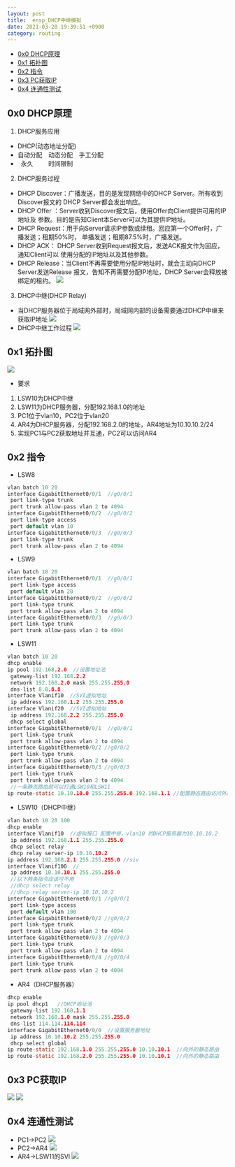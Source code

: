 ```yaml
---
layout: post
title:  ensp_DHCP中继模拟
date: 2021-03-28 19:39:51 +0900
category: routing
---
```


<!-- TOC -->

- [0x0 DHCP原理](#0x0-dhcp原理)
- [0x1 拓扑图](#0x1-拓扑图)
- [0x2 指令](#0x2-指令)
- [0x3 PC获取IP](#0x3-pc获取ip)
- [0x4 连通性测试](#0x4-连通性测试)

<!-- /TOC -->

## 0x0 DHCP原理
1. DHCP服务应用
- DHCP(动态地址分配)
- 自动分配&emsp;动态分配&emsp;手工分配
- &ensp;永久&ensp;&emsp;&emsp;时间限制&emsp;
2. DHCP服务过程
- DHCP Discover：广播发送，目的是发现网络中的DHCP Server。所有收到Discover报文的
DHCP Server都会发出响应。
- DHCP Offer ：Server收到Discover报文后，使用Offer向Client提供可用的IP地址及
参数。目的是告知Client本Server可以为其提供IP地址。
- DHCP Request：用于向Server请求IP参数或续租。回应第一个Offer时，广播发送；租期50%时，
单播发送；租期87.5%时，广播发送。
- DHCP ACK： DHCP Server收到Request报文后，发送ACK报文作为回应，通知Client可以
使用分配的IP地址以及其他参数。
- DHCP Release：当Client不再需要使用分配IP地址时，就会主动向DHCP Server发送Release
报文，告知不再需要分配IP地址，DHCP Server会释放被绑定的租约。
![](https://lcy2218.github.io/images/20210328-1.png)
3. DHCP中继(DHCP Relay)
- 当DHCP服务器位于局域网外部时，局域网内部的设备需要通过DHCP中继来获取IP地址
![](https://lcy2218.github.io/images/20210328-2.png)
- DHCP中继工作过程
![](https://lcy2218.github.io/images/20210328-3.png)


## 0x1 拓扑图
![](https://lcy2218.github.io/images/20210328-4.png)
- 要求
1. LSW10为DHCP中继
2. LSW11为DHCP服务器，分配192.168.1.0的地址
3. PC1位于vlan10，PC2位于vlan20
4. AR4为DHCP服务器，分配192.168.2.0的地址，AR4地址为10.10.10.2/24
5. 实现PC1与PC2获取地址并互通，PC2可以访问AR4

## 0x2 指令
- LSW8
```c
vlan batch 10 20
interface GigabitEthernet0/0/1  //g0/0/1
 port link-type trunk
 port trunk allow-pass vlan 2 to 4094
interface GigabitEthernet0/0/2  //g0/0/2
 port link-type access
 port default vlan 10
interface GigabitEthernet0/0/3  //g0/0/3
 port link-type trunk
 port trunk allow-pass vlan 2 to 4094
```
- LSW9
```c
vlan batch 10 20
interface GigabitEthernet0/0/1  //g0/0/1
 port link-type access
 port default vlan 20
interface GigabitEthernet0/0/2  //g0/0/2
 port link-type trunk
 port trunk allow-pass vlan 2 to 4094
interface GigabitEthernet0/0/3  //g0/0/3
 port link-type trunk
 port trunk allow-pass vlan 2 to 4094
```
- LSW11
```c
vlan batch 10 20
dhcp enable
ip pool 192.168.2.0  //设置地址池
 gateway-list 192.168.2.2
 network 192.168.2.0 mask 255.255.255.0
 dns-list 8.8.8.8
interface Vlanif10  //SVI虚拟地址
 ip address 192.168.1.2 255.255.255.0
interface Vlanif20  //SVI虚拟地址
 ip address 192.168.2.2 255.255.255.0
 dhcp select global
interface GigabitEthernet0/0/1  //g0/0/1
 port link-type trunk
 port trunk allow-pass vlan 2 to 4094
interface GigabitEthernet0/0/2 //g0/0/2
 port link-type trunk
 port trunk allow-pass vlan 2 to 4094
interface GigabitEthernet0/0/3 //g0/0/3
 port link-type trunk
 port trunk allow-pass vlan 2 to 4094
 //一条静态路由就可以打通LSW10和LSW11
ip route-static 10.10.10.0 255.255.255.0 192.168.1.1 //配置静态路由访问外部DHCP服务器
```

- LSW10（DHCP中继）
```c
vlan batch 10 20 100
dhcp enable
interface Vlanif10  //虚拟接口 配置中继，vlan10 的DHCP服务器为10.10.10.2
 ip address 192.168.1.1 255.255.255.0
 dhcp select relay
 dhcp relay server-ip 10.10.10.2
ip address 192.168.2.1 255.255.255.0 //siv
interface Vlanif100  //
 ip address 10.10.10.1 255.255.255.0
 //以下两条指令应该可不用
 //dhcp select relay
 //dhcp relay server-ip 10.10.10.2
interface GigabitEthernet0/0/1 //g0/0/1
 port link-type access
 port default vlan 100
interface GigabitEthernet0/0/2 //g0/0/2
 port link-type trunk
 port trunk allow-pass vlan 2 to 4094
interface GigabitEthernet0/0/3 //g0/0/3
 port link-type trunk
 port trunk allow-pass vlan 2 to 4094
interface GigabitEthernet0/0/4 //g0/0/4
 port link-type trunk
 port trunk allow-pass vlan 2 to 4094
```

- AR4（DHCP服务器）
```c
dhcp enable
ip pool dhcp1   //DHCP地址池
 gateway-list 192.168.1.1 
 network 192.168.1.0 mask 255.255.255.0 
 dns-list 114.114.114.114 
interface GigabitEthernet0/0/0  //设置服务器地址
 ip address 10.10.10.2 255.255.255.0 
 dhcp select global
ip route-static 192.168.1.0 255.255.255.0 10.10.10.1  //向外的静态路由
ip route-static 192.168.2.0 255.255.255.0 10.10.10.1  //向外的静态路由
```

## 0x3 PC获取IP
![](https://lcy2218.github.io/images/20210328-5.png)
![](https://lcy2218.github.io/images/20210328-6.png)

## 0x4 连通性测试
- PC1->PC2
![](https://lcy2218.github.io/images/20210328-7.png)
- PC2->AR4
![](https://lcy2218.github.io/images/20210328-8.png)
- AR4->LSW11的SVI
![](https://lcy2218.github.io/images/20210328-9.png)